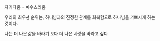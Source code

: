 자기다움 = 예수스러움

우리의 최우선 순위는, 하나님과의 진정한 관계를 회복함으로 하나님을 기쁘시게 하는 것이다. 

나는 더 나은 삶을 바라기 보다 더 나은 사랑을 바라고 싶다.
